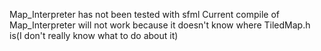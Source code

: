 Map_Interpreter has not been tested with sfml
Current compile of Map_Interpreter will not work because it doesn't know where TiledMap.h is(I don't really know what to do about it)